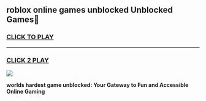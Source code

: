 
## roblox online games unblocked Unblocked Games👋
<h3>
<a href="https://premium.freeplayer.one?title=roblox_online_games_unblocked&ref=16F">CLICK TO PLAY</a></h3>
<hr>

<h3>
<a href="https://premium.freeplayer.one?title=roblox_online_games_unblocked&ref=16F">CLICK 2 PLAY</a>
  
</h3>

<a href="https://premium.freeplayer.one?title=roblox_online_games_unblocked&ref=16F/"><img src="https://clearcache.store/games.png"></a>


**worlds hardest game unblocked: Your Gateway to Fun and Accessible Online Gaming**
